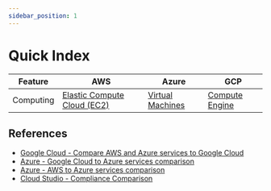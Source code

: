 ```yaml
---
sidebar_position: 1
---
```


# Quick Index

| Feature   | AWS                                                        | Azure                                                                           | GCP                                                |
| --------- | ---------------------------------------------------------- | ------------------------------------------------------------------------------- | -------------------------------------------------- |
| Computing | [Elastic Compute Cloud (EC2)](https://aws.amazon.com/ec2/) | [Virtual Machines](https://azure.microsoft.com/en-us/products/virtual-machines) | [Compute Engine](https://cloud.google.com/compute) |

## References

- [Google Cloud - Compare AWS and Azure services to Google Cloud](https://cloud.google.com/docs/get-started/aws-azure-gcp-service-comparison)
- [Azure - Google Cloud to Azure services comparison](https://learn.microsoft.com/en-us/azure/architecture/gcp-professional/services)
- [Azure - AWS to Azure services comparison](https://learn.microsoft.com/en-us/azure/architecture/aws-professional/services)
- [Cloud Studio - Compliance Comparison](https://cloudstudio.com.au/2022/06/26/compliance-comparison)
